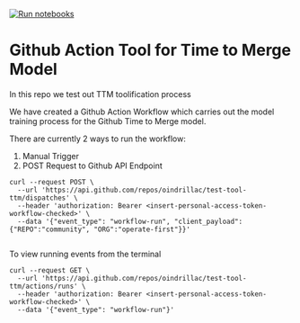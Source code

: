 [![Run notebooks](https://github.com/oindrillac/ttmtool/actions/workflows/nbconvert.yaml/badge.svg)](https://github.com/oindrillac/ttmtool/actions/workflows/nbconvert.yaml)

# Github Action Tool for Time to Merge Model

In this repo we test out TTM toolification process

We have created a Github Action Workflow which carries out the model training process for the Github Time to Merge model.

There are currently 2 ways to run the workflow:

1. Manual Trigger
2. POST Request to Github API Endpoint

```
curl --request POST \
  --url 'https://api.github.com/repos/oindrillac/test-tool-ttm/dispatches' \  
  --header 'authorization: Bearer <insert-personal-access-token-workflow-checked>' \
  --data '{"event_type": "workflow-run", "client_payload":{"REPO":"community", "ORG":"operate-first"}}'
  
```


To view running events from the terminal

```
curl --request GET \ 
  --url 'https://api.github.com/repos/oindrillac/test-tool-ttm/actions/runs' \
  --header 'authorization: Bearer <insert-personal-access-token-workflow-checked>' \
  --data '{"event_type": "workflow-run"}'
```
